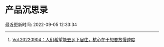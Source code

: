 # 产品沉思录

最近更新时间: 2022-09-05 12:33:34

--- 
1. [Vol.20220904：人们希望能去乡下居住，核心在于想要放慢速度](https://pmthinking.com/post/1767) 
